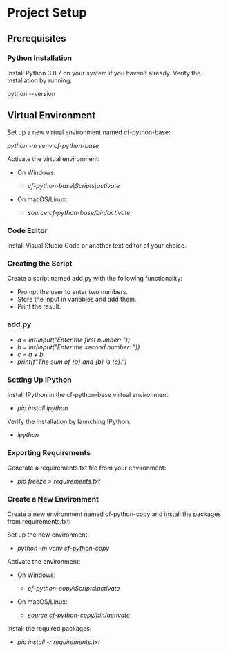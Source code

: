# Project Setup

## Prerequisites

### Python Installation

Install Python 3.8.7 on your system if you haven’t already. Verify the installation by running:

python --version

## Virtual Environment
Set up a new virtual environment named cf-python-base:

_python -m venv cf-python-base_

Activate the virtual environment:

* On Windows:
  * _cf-python-base\Scripts\activate_

* On macOS/Linux:
  - _source cf-python-base/bin/activate_

### Code Editor
Install Visual Studio Code or another text editor of your choice.

### Creating the Script
Create a script named add.py with the following functionality:

* Prompt the user to enter two numbers.
* Store the input in variables and add them.
* Print the result.

 ### add.py

* _a = int(input("Enter the first number: "))_
*  _b = int(input("Enter the second number: "))_
* _c = a + b_
* _print(f"The sum of {a} and {b} is {c}.")_

### Setting Up IPython
Install IPython in the cf-python-base virtual environment:

- _pip install ipython_

Verify the installation by launching IPython:
- _ipython_

### Exporting Requirements

Generate a requirements.txt file from your environment:

- _pip freeze > requirements.txt_

### Create a New Environment
Create a new environment named cf-python-copy and install the packages from requirements.txt:

Set up the new environment:

- _python -m venv cf-python-copy_

Activate the environment:

* On Windows:
  - _cf-python-copy\Scripts\activate_

* On macOS/Linux:
  - _source cf-python-copy/bin/activate_

Install the required packages:

- _pip install -r requirements.txt_
